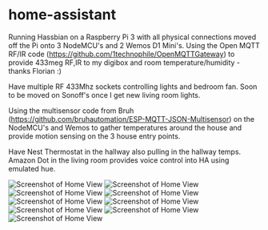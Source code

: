 # home-assistant
Running Hassbian on a Raspberry Pi 3 with all physical connections moved off the Pi onto 3 NodeMCU's and 2 Wemos D1 Mini's. Using the Open MQTT RF/IR code (https://github.com/1technophile/OpenMQTTGateway) to provide 433meg RF,IR to my digibox and room temperature/humidity - thanks Florian :)

Have multiple RF 433Mhz sockets controlling lights and bedroom fan. Soon to be moved on Sonoff's once I get new living room lights.

Using the multisensor code from Bruh (https://github.com/bruhautomation/ESP-MQTT-JSON-Multisensor) on the NodeMCU's and Wemos to gather temperatures around the house and provide motion sensing on the 3 house entry points. 

Have Nest Thermostat in the hallway also pulling in the hallway temps. Amazon Dot in the living room provides voice control into HA using emulated hue.


![Screenshot of Home View](https://raw.githubusercontent.com/BertrumUK/home-assistant/master/Screenshots/main%20page.png)
![Screenshot of Home View](https://raw.githubusercontent.com/BertrumUK/home-assistant/master/Screenshots/travel.png)
![Screenshot of Home View](https://raw.githubusercontent.com/BertrumUK/home-assistant/master/Screenshots/weather.png)
![Screenshot of Home View](https://raw.githubusercontent.com/BertrumUK/home-assistant/master/Screenshots/automations.png)
![Screenshot of Home View](https://raw.githubusercontent.com/BertrumUK/home-assistant/master/Screenshots/network.png)
![Screenshot of Home View](https://raw.githubusercontent.com/BertrumUK/home-assistant/master/Screenshots/devices.png)
![Screenshot of Home View](https://raw.githubusercontent.com/BertrumUK/home-assistant/master/Screenshots/fitbit.png)
![Screenshot of Home View](https://raw.githubusercontent.com/BertrumUK/home-assistant/master/Screenshots/media%20devices.png)
![Screenshot of Home View](https://raw.githubusercontent.com/BertrumUK/home-assistant/master/Screenshots/tv%20remote.png)
